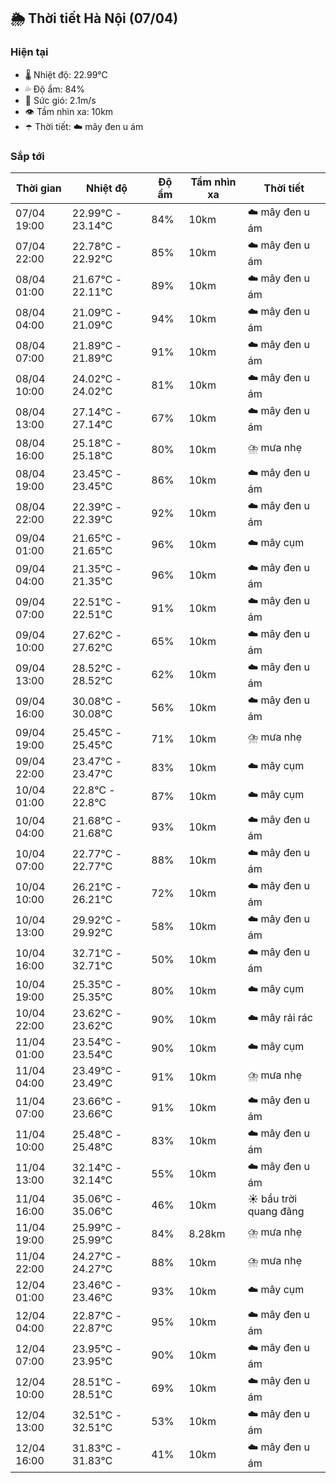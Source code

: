## 🌦️ Thời tiết Hà Nội (07/04)

### Hiện tại

- 🌡️ Nhiệt độ: 22.99℃
- 💦 Độ ẩm: 84%
- 💨 Sức gió: 2.1m/s
- 👁️ Tầm nhìn xa: 10km
- ☂️ Thời tiết: ☁️ mây đen u ám

### Sắp tới

| Thời gian | Nhiệt độ | Độ ẩm | Tầm nhìn xa | Thời tiết |
| --- | --- | --- | --- | --- |
| 07/04 19:00 | 22.99℃ - 23.14℃ | 84% | 10km | ☁️ mây đen u ám |
| 07/04 22:00 | 22.78℃ - 22.92℃ | 85% | 10km | ☁️ mây đen u ám |
| 08/04 01:00 | 21.67℃ - 22.11℃ | 89% | 10km | ☁️ mây đen u ám |
| 08/04 04:00 | 21.09℃ - 21.09℃ | 94% | 10km | ☁️ mây đen u ám |
| 08/04 07:00 | 21.89℃ - 21.89℃ | 91% | 10km | ☁️ mây đen u ám |
| 08/04 10:00 | 24.02℃ - 24.02℃ | 81% | 10km | ☁️ mây đen u ám |
| 08/04 13:00 | 27.14℃ - 27.14℃ | 67% | 10km | ☁️ mây đen u ám |
| 08/04 16:00 | 25.18℃ - 25.18℃ | 80% | 10km | ⛈️ mưa nhẹ |
| 08/04 19:00 | 23.45℃ - 23.45℃ | 86% | 10km | ☁️ mây đen u ám |
| 08/04 22:00 | 22.39℃ - 22.39℃ | 92% | 10km | ☁️ mây đen u ám |
| 09/04 01:00 | 21.65℃ - 21.65℃ | 96% | 10km | ☁️ mây cụm |
| 09/04 04:00 | 21.35℃ - 21.35℃ | 96% | 10km | ☁️ mây đen u ám |
| 09/04 07:00 | 22.51℃ - 22.51℃ | 91% | 10km | ☁️ mây đen u ám |
| 09/04 10:00 | 27.62℃ - 27.62℃ | 65% | 10km | ☁️ mây đen u ám |
| 09/04 13:00 | 28.52℃ - 28.52℃ | 62% | 10km | ☁️ mây đen u ám |
| 09/04 16:00 | 30.08℃ - 30.08℃ | 56% | 10km | ☁️ mây đen u ám |
| 09/04 19:00 | 25.45℃ - 25.45℃ | 71% | 10km | ⛈️ mưa nhẹ |
| 09/04 22:00 | 23.47℃ - 23.47℃ | 83% | 10km | ☁️ mây cụm |
| 10/04 01:00 | 22.8℃ - 22.8℃ | 87% | 10km | ☁️ mây cụm |
| 10/04 04:00 | 21.68℃ - 21.68℃ | 93% | 10km | ☁️ mây đen u ám |
| 10/04 07:00 | 22.77℃ - 22.77℃ | 88% | 10km | ☁️ mây đen u ám |
| 10/04 10:00 | 26.21℃ - 26.21℃ | 72% | 10km | ☁️ mây đen u ám |
| 10/04 13:00 | 29.92℃ - 29.92℃ | 58% | 10km | ☁️ mây đen u ám |
| 10/04 16:00 | 32.71℃ - 32.71℃ | 50% | 10km | ☁️ mây đen u ám |
| 10/04 19:00 | 25.35℃ - 25.35℃ | 80% | 10km | ☁️ mây cụm |
| 10/04 22:00 | 23.62℃ - 23.62℃ | 90% | 10km | ☁️ mây rải rác |
| 11/04 01:00 | 23.54℃ - 23.54℃ | 90% | 10km | ☁️ mây cụm |
| 11/04 04:00 | 23.49℃ - 23.49℃ | 91% | 10km | ⛈️ mưa nhẹ |
| 11/04 07:00 | 23.66℃ - 23.66℃ | 91% | 10km | ☁️ mây đen u ám |
| 11/04 10:00 | 25.48℃ - 25.48℃ | 83% | 10km | ☁️ mây đen u ám |
| 11/04 13:00 | 32.14℃ - 32.14℃ | 55% | 10km | ☁️ mây đen u ám |
| 11/04 16:00 | 35.06℃ - 35.06℃ | 46% | 10km | ☀️ bầu trời quang đãng |
| 11/04 19:00 | 25.99℃ - 25.99℃ | 84% | 8.28km | ⛈️ mưa nhẹ |
| 11/04 22:00 | 24.27℃ - 24.27℃ | 88% | 10km | ⛈️ mưa nhẹ |
| 12/04 01:00 | 23.46℃ - 23.46℃ | 93% | 10km | ☁️ mây cụm |
| 12/04 04:00 | 22.87℃ - 22.87℃ | 95% | 10km | ☁️ mây đen u ám |
| 12/04 07:00 | 23.95℃ - 23.95℃ | 90% | 10km | ☁️ mây đen u ám |
| 12/04 10:00 | 28.51℃ - 28.51℃ | 69% | 10km | ☁️ mây đen u ám |
| 12/04 13:00 | 32.51℃ - 32.51℃ | 53% | 10km | ☁️ mây đen u ám |
| 12/04 16:00 | 31.83℃ - 31.83℃ | 41% | 10km | ☁️ mây đen u ám |
